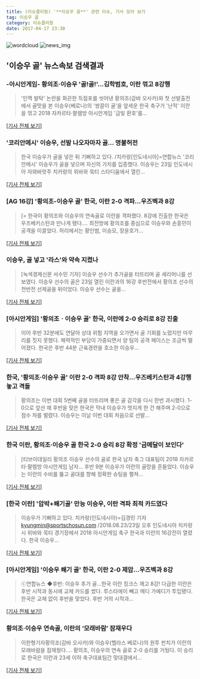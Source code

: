 ```yaml
---
title: (이슈클리핑) '**이승우 골**' 관련 이슈, 기사 모아 보기
tag: 이승우 골
category: 이슈클리핑
date: 2017-04-17 23:30
---
```

![wordcloud](https://s3.ap-northeast-2.amazonaws.com/lyrics101-wordcloud/2018-08-23-1535035398.png)
![news_img](https://user-images.githubusercontent.com/42597476/44507050-1206f400-a6e4-11e8-8d98-7ffbfebb353f.png)
## **'**이승우 골**'** 뉴스속보 검색결과
### -아시안게임- 황의조·이승우 '골!골!'…김학범호, 이란 꺾고 8강행

>'인맥 발탁' 논란을 화끈한 득점포를 씻어낸 황의조(감바 오사카)와 첫 선발출전에서 골맛을 본 이승우(베로나)의 '쌍끌이 골'을 앞세운 한국 축구가 '난적' 이란을 꺾고 2018 자카르타·팔렘방 아시안게임 '금빛 환호'를...

[[기사 전체 보기]](http://app.yonhapnews.co.kr/YNA/Basic/SNS/r.aspx?c=AKR20180823181500007&did=1195m)

### '코리안메시' 이승우, 선발 나오자마자 골… 명불허전

>한국 이승우가 골을 넣은 뒤 기뻐하고 있다. /치카랑[인도네시아]=연합뉴스 '코리안메시' 이승우가 골을 넣으며 자신의 가치를 입증했다. 이승우는 23일 인도네시아 자와바랏주 치카랑의 위바와 묵티 스타디움에서 열린...

[[기사 전체 보기]](http://www.kyeongin.com/main/view.php?key=20180823010007689)

### [AG 16강] '황의조-**이승우 골**' 한국, 이란 2-0 격파...우즈벡과 8강

>[= 한국이 황의조와 이승우의 연속골로 이란을 격파했다. 8강에 진출한 한국은 우즈베키스탄과 만나게 됐다.... 최전방에 황의조를 중심으로 이승우와 손흥민이 공격을 이끌었다. 허리에서는 황인범, 이승모, 장윤호가...

[[기사 전체 보기]](http://www.sportalkorea.com/news/view.php?gisa_uniq=2018082323171708&section_code=10&cp=se&gomb=1)

### 이승우, 골 넣고 '라스'와 약속 지켰나

>[녹색경제신문 서수민 기자] 이승우 선수가 추가골을 터뜨리며 골 세리머니를 선보였다. 이승우 선수의 골은 23일 열린 이란과의 16강 후반전에서 황의조 선수의 전반전 선제골을 뒤이었다. 이승우 선수는 골을...

[[기사 전체 보기]](http://www.greened.kr/news/articleView.html?idxno=72782)

### [아시안게임] '황의조ㆍ**이승우 골**' 한국, 이란에 2-0 승리로 8강 진출

>이어 후반 32분에도 연달아 상대 위험 지역을 오가면서 골 기회를 노렸지만 마무리를 짓지 못했다. 체력적인 부담이 가중되면서 양 팀의 공격 페이스는 조금씩 떨어졌다. 한국은 후반 44분 근육경련을 호소한 이승우...

[[기사 전체 보기]](http://www.thesportstimes.co.kr/news/articleView.html?idxno=310329)

### 한국, '황의조·**이승우 골**' 이란 2-0 격파 8강 안착…우즈베키스탄과 4강행 놓고 격돌

>황의조는 이번 대회 5번째 골을 터뜨리며 좋은 골 감각을 다시 한번 과시했다. 1-0으로 앞선 채 후반을 맞은 한국은 막내 이승우가 멋지게 한 건 해주며 2-0으로 점수 차를 벌렸다. 이승우는 이날 이번 대회 처음으로 선발...

[[기사 전체 보기]](http://www.mediapen.com/news/view/377979)

### 한국 이란, 황의조·**이승우 골** 한국 2-0 승리 8강 확정 '금메달이 보인다'

>[티브이데일리 황의조 이승우 선수의 골로 한국 남자 축그 대표팀이 2018 자카르타·팔렘방 아시안게임 남자... 후반 9분 이승우가 이란의 골망을 흔들었다. 이승우는 이란의 수비를 뚫고 골대를 향해 정확한 슈팅을 펼쳐...

[[기사 전체 보기]](http://tvdaily.asiae.co.kr/read.php3?aid=15350344741387746002)

### [한국 이란] '압박+쐐기골' 만능 이승우, 이란 격파 최적 카드였다

>이승우가 기뻐하고 있다. 치카랑(인도네시아)=김경민 기자 kyungmin@sportschosun.com /2018.08.23/23일 오후 인도네시아 치카랑시 위바와 묵티 경기장에서 2018 아시안게임 축구 한국과 이란의 16강전이 열렸다. 한국 이승우...

[[기사 전체 보기]](http://sports.chosun.com/news/ntype.htm?id=201808240100220500016740&servicedate=20180823)

### [아시안게임] '이승우 쐐기 골' 한국, 이란 2-0 제압…우즈벡과 8강

>ⓒ연합뉴스 ◆후반: 이승우 추가 골…한국 이란 징크스 깨고 8강! 다급한 이란은 후반 시작과 동시에 교체 카드를 썼다. 루스타에이 빼고 메디 가예디가 투입됐다. 한국은 교체 없이 후반을 맞았다. 후반 거의 시작과...

[[기사 전체 보기]](http://www.spotvnews.co.kr/?mod=news&act=articleView&idxno=232776)

### 황의조·이승우 연속골, 이란의 ‘모래바람’ 잠재우다

>이한형기자황의조(감바 오사카)와 이승우(헬라스 베로나)의 원투 펀치가 이란의 모래바람을 잠재웠다.... 황의조, 이승우의 연속 골로 2-0 승리를 거뒀다. 이 승리로 한국은 이란과 23세 이하 축구대표팀간 맞대결에서...

[[기사 전체 보기]](http://www.nocutnews.co.kr/news/5020214)


